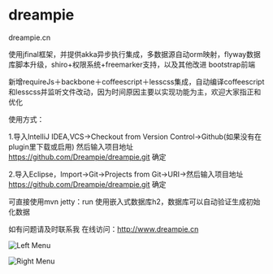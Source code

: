 dreampie
========

dreampie.cn

使用jfinal框架，并提供akka异步执行集成，多数据源自动orm映射，flyway数据库脚本升级，shiro+权限系统+freemarker支持，以及其他改进
bootstrap前端

新增requireJs＋backbone＋coffeescript＋lesscss集成，自动编译coffeescript和lesscss并监听文件改动，因为时间原因主要以实现功能为主，欢迎大家指正和优化


使用方式：


1.导入IntelliJ IDEA,VCS->Checkout from Version Control->Github(如果没有在plugin里下载或启用) 然后输入项目地址 https://github.com/Dreampie/dreampie.git 确定


2.导入Eclipse，Import->Git->Projects from Git->URI->然后输入项目地址  https://github.com/Dreampie/dreampie.git 确定


可直接使用mvn jetty：run  使用嵌入式数据库h2，数据库可以自动验证生成初始化数据

如有问题请及时联系我 在线访问：http://www.dreampie.cn

![Left Menu](http://static.oschina.net/uploads/space/2014/0625/152522_gp4j_946569.jpg "Menu")

![Right Menu](http://static.oschina.net/uploads/space/2014/0625/152543_Ezq0_946569.jpg "Menu")
